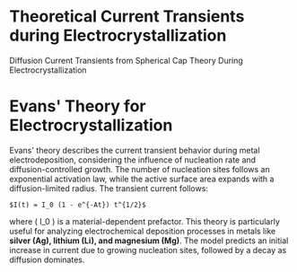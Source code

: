 # Theoretical Current Transients during Electrocrystallization
 Diffusion Current Transients from Spherical Cap Theory During Electrocrystallization

# Evans' Theory for Electrocrystallization

Evans' theory describes the current transient behavior during metal electrodeposition, considering the influence of nucleation rate and diffusion-controlled growth. The number of nucleation sites follows an exponential activation law, while the active surface area expands with a diffusion-limited radius. The transient current follows:

```
$I(t) = I_0 (1 - e^{-At}) t^{1/2}$
```

where \( I_0 \) is a material-dependent prefactor. This theory is particularly useful for analyzing electrochemical deposition processes in metals like **silver (Ag), lithium (Li), and magnesium (Mg)**. The model predicts an initial increase in current due to growing nucleation sites, followed by a decay as diffusion dominates.